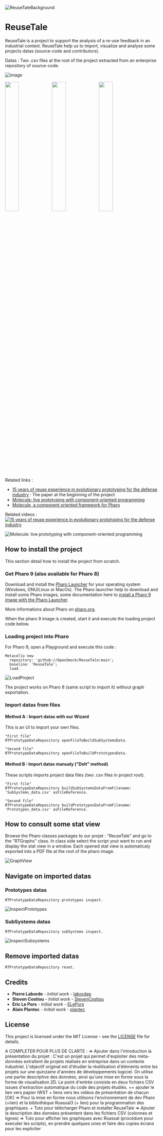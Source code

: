 ![ReuseTaleBackground](https://user-images.githubusercontent.com/49183340/111032642-92f67a00-840d-11eb-8d9a-eebce4ffa9c5.jpg)

# ReuseTale
ReuseTale is a project to support the analysis of a re-use feedback in an industrial context. ReuseTale help us to import, visualize and analyse some projects datas (source-code and contributors).

Datas :
Two .csv files at the root of the project extracted from an enterprise repository of source-code.

![image](https://user-images.githubusercontent.com/49183340/134222961-82f9d52f-3675-43a1-95fe-868cf55ec77c.png)


<img src="https://user-images.githubusercontent.com/49183340/134221188-75191dd5-e901-4f2d-964e-8aefaa34bba6.png" width= "30%" height="33%" align="left">
<img src="https://user-images.githubusercontent.com/49183340/134221262-3cae7d32-7892-44f4-88b9-2f61e08036c7.png" width= "30%" height="33%" align="left">
<img src="https://user-images.githubusercontent.com/49183340/134221339-c15a2304-b4a5-49ce-adb0-3ea9a4fb7801.png" width= "30%" height="33%">
  
Related links :
* [15 years of reuse experience in evolutionary prototyping for the defense industry](https://doi.org/10.1007/978-3-030-64694-3_6) : The paper at the beginning of the project
* [Molecule: live prototyping with component-oriented programming](https://hal.inria.fr/hal-02966704)
* [Molecule, a component oriented framework for Pharo](https://github.com/OpenSmock/Molecule)

Related videos :
[![15 years of reuse experience in evolutionary prototyping for the defense industry](https://user-images.githubusercontent.com/49183340/134218679-4d457b61-72ab-4a37-929e-46ac2172b6ed.png)](https://www.youtube.com/embed/k9raUDp5ugA)

![Molecule: live prototyping with component-oriented programming](https://user-images.githubusercontent.com/49183340/134220291-c4f8310c-ba74-415c-892c-ce01524ed218.png)

## How to install the project

This section detail how to install the project from scratch.

### Get Pharo 9 (also available for Pharo 8)

Download and install the [Pharo Launcher](https://pharo.org/download.html) for your operating system (Windows, GNU/Linux or MacOs).
The Pharo launcher help to download and install some Pharo images, some documentation here to [install a Pharo 9 image with the Pharo Launcher](https://pharo-project.github.io/pharo-launcher/create-images/).

More informations about Pharo on [pharo.org](https://pharo.org/).

When the pharo 9 image is created, start it and execute the loading project code below.

### Loading project into Pharo

For Pharo 9, open a Playground and execute this code :

```Smalltalk
Metacello new
  repository: 'github://OpenSmock/ReuseTale:main';
  baseline: 'ReuseTale';
  load.
```

![LoadProject](https://user-images.githubusercontent.com/49183340/134548348-fdfc7bbc-6101-4de4-945e-dc60f3d27ae4.gif)

The project works on Pharo 8 (same script to import it) without graph exportation.

### Import datas from files

#### Method A : Import datas with our Wizard
This is an UI to import your own files.

```Smalltalk
"First file"
RTPrototypeDataRepository openFileToBuildSubSystemsData. 
```

```Smalltalk
"Second file"
RTPrototypeDataRepository openFileToBuildPrototypesData. 
```

#### Method B : Import datas manualy ("DoIt" method) 
These scripts imports project data files (two .csv files in project root).

```Smalltalk
"First file"
RTPrototypeDataRepository buildSubSystemsDataFromFilename: 'SubSystems_data.csv' asFileReference.
```

```Smalltalk
"Second file"
RTPrototypeDataRepository buildPrototypesDataFromFilename: 'Prototypes_data.csv' asFileReference.
```

## How to consult some stat view

Browse the Pharo classes packages to our projet : "ReuseTale" and go to the "RTGraphs" class. In class side select the script yout want to run and display the stat view in a window. Each opened stat view is automaticaly exported into a PDF file at the root of the pharo image. 

![GraphView](https://user-images.githubusercontent.com/49183340/134546243-1755e555-9cbe-4b6c-ab40-b29bb0a65d5f.gif)

## Navigate on imported datas

### Prototypes datas

```Smalltalk
RTPrototypeDataRepository prototypes inspect.
```

![InspectPrototypes](https://user-images.githubusercontent.com/49183340/134537802-229d15ed-2d27-49d2-8fce-4f8ebd571995.gif)

### SubSystems datas

```Smalltalk
RTPrototypeDataRepository subSystems inspect.
```

![InspectSubsystems](https://user-images.githubusercontent.com/49183340/134542327-ee323f8e-d7dc-481a-89e7-cab4aa2a8e78.gif)

## Remove imported datas

```Smalltalk
RTPrototypeDataRepository reset.
```

## Credits

* **Pierre Laborde** - *Initial work* - [labordep](https://github.com/labordep)
* **Steven Costiou** - *Initial work* - [StevenCostiou](https://github.com/StevenCostiou)
* **Eric Le Pors** - *Initial work* - [ELePors](https://github.com/ELePors)
* **Alain Plantec** - *Initial work* - [plantec](https://github.com/plantec)

## License

This project is licensed under the MIT License - see the [LICENSE](LICENSE) file for details.


A COMPLETER POUR PLUS DE CLARTE :
=> Ajouter dans l'introduction la présentation du projet : C'est un projet qui permet d'exploiter des méta-données extraitent de projets réalisés en entreprise dans un contexte industriel. L'objectif original est d'étudier la réutilisation d'éléments entre les projets sur une quinzaine d'années de développements logiciel. On utilise une partie descriptive des données, ainsi qu'une mise en forme sous la forme de visualisation 2D. Le point d'entrée consiste en deux fichiers CSV issues d'extraction automatique du code des projets étudiés. 
++ ajouter le lien vers papier IWST + liens vers les vidéos de présentation de chacun [OK]
=> Pour la mise en forme nous utilisons l'environnement de dev Pharo (+lien) et la bibliothèque Roassal3 (+ lien) pour la programmation des graphiques. + Tuto pour télécharger Pharo et installer ReuseTale
=> Ajouter la description des données présentent dans les fichiers CSV (colonnes et lignes)
=> Tuto pour afficher les graphiques avec Roassal (procédure pour executer les scripts), en prendre quelques unes et faire des copies écrans pour les expliciter

